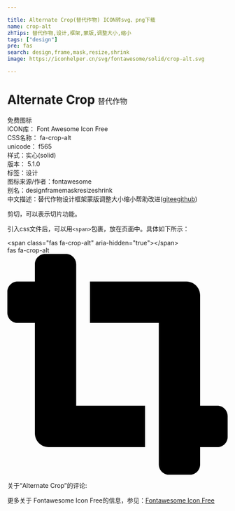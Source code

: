 ```yaml
---

title: Alternate Crop(替代作物) ICON转svg、png下载
name: crop-alt
zhTips: 替代作物,设计,框架,蒙版,调整大小,缩小
tags: ["design"]
pre: fas
search: design,frame,mask,resize,shrink
image: https://iconhelper.cn/svg/fontawesome/solid/crop-alt.svg

---
```


# Alternate Crop  <small style="font-size: 60%;font-weight: 100">替代作物</small>


<div class="detail-page">
<p>
<span><span class="badge-success badge">免费图标</span> </span>
<br/>
<span>
ICON库：
<span class="badge-secondary badge">Font Awesome Icon Free</span> 
</span>
<br/>
<span>
CSS名称：
<span class="badge-secondary badge">fa-crop-alt</span> 
</span>
<br/>
<span>
unicode：
<span class="badge-secondary badge">f565</span> 
<copy-btn content='f565' btn-title=""></copy-btn>
<copy-btn :content='String.fromCodePoint(parseInt("f565", 16))' btn-title="复制U"></copy-btn>
</span><br/><span>样式：<span class="badge-light badge">实心(solid)</span></span>
<br/>
<span>
版本：
<span class="badge-secondary badge">5.1.0</span> 
</span><br/><span>标签：<span class="badge-light badge"><router-link to="/tags/design.html">设计</router-link></span></span>
<br/>
<span>图标来源/作者：<span class="badge-light badge">fontawesome</span></span> 
<br/>
<span>别名：<span class="badge-light badge">design</span><span class="badge-light badge">frame</span><span class="badge-light badge">mask</span><span class="badge-light badge">resize</span><span class="badge-light badge">shrink</span></span><br/><span class="zh-detail">中文描述：<span class="badge-primary badge">替代作物</span><span class="badge-primary badge">设计</span><span class="badge-primary badge">框架</span><span class="badge-primary badge">蒙版</span><span class="badge-primary badge">调整大小</span><span class="badge-primary badge">缩小</span><span class="help-link"><span>帮助改进</span>(<a href="https://gitee.com/liuwave/icon-helper/edit/master/json/fontawesome/solid/crop-alt.json" target="_blank" rel="noopener noreferrer">gitee</a><a href="https://github.com/liuwave/icon-helper/edit/master/json/fontawesome/solid/crop-alt.json" target="_blank" rel="noopener noreferrer">github</a></span>)</span><br/>
</p>
</div><div class="description description alert alert-light">剪切，可以表示切片功能。</div>
<div class="alert alert-dark">
  <i class="fas fa-crop-alt fa-xs"></i>
  <i class="fas fa-crop-alt fa-sm"></i>
  <i class="fas fa-crop-alt fa-lg"></i>
  <i class="fas fa-crop-alt fa-2x"></i>
  <i class="fas fa-crop-alt fa-3x"></i>
  <i class="fas fa-crop-alt fa-5x"></i>
  <i class="fas fa-crop-alt fa-7x"></i>
</div>
<div>
  <p>引入css文件后，可以用<code>&lt;span&gt;</code>包裹，放在页面中。具体如下所示：    
  </p>
  <div class="alert alert-primary" style="font-size: 14px">
    &lt;span class="fas fa-crop-alt" aria-hidden="true"&gt;&lt;/span&gt;
    <copy-btn content='<span class="fas fa-crop-alt" aria-hidden="true"></span>'></copy-btn>
  </div>
  <div class="alert alert-secondary">
    <i class="fas fa-crop-alt"
    style="font-size: 24px"
    aria-hidden="true"></i> fas fa-crop-alt
    <copy-btn content="fas fa-crop-alt" btn-title="复制图标名称"></copy-btn>
  </div>
</div>
<div id="svg" class="svg-wrap">
<svg xmlns="http://www.w3.org/2000/svg" viewBox="0 0 512 512"><path d="M488 352h-40V96c0-17.67-14.33-32-32-32H192v96h160v328c0 13.25 10.75 24 24 24h48c13.25 0 24-10.75 24-24v-40h40c13.25 0 24-10.75 24-24v-48c0-13.26-10.75-24-24-24zM160 24c0-13.26-10.75-24-24-24H88C74.75 0 64 10.74 64 24v40H24C10.75 64 0 74.74 0 88v48c0 13.25 10.75 24 24 24h40v256c0 17.67 14.33 32 32 32h224v-96H160V24z"/></svg>
</div>
<detail full-name='fa-crop-alt'></detail>
<div>
<p>关于“Alternate Crop”的评论:</p>
</div>
<Vssue title="关于“Alternate Crop”的评论" ></Vssue>    
<div><p>更多关于  Fontawesome Icon Free的信息，参见：<a target="_blank" href="https://iconhelper.cn/fontawesome.html">Fontawesome Icon Free</a>
</p></div>
